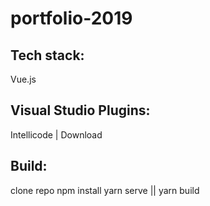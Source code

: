 # portfolio-2019

## Tech stack:
Vue.js

## Visual Studio Plugins:
Intellicode | Download

## Build:
clone repo
npm install
yarn serve || yarn build
